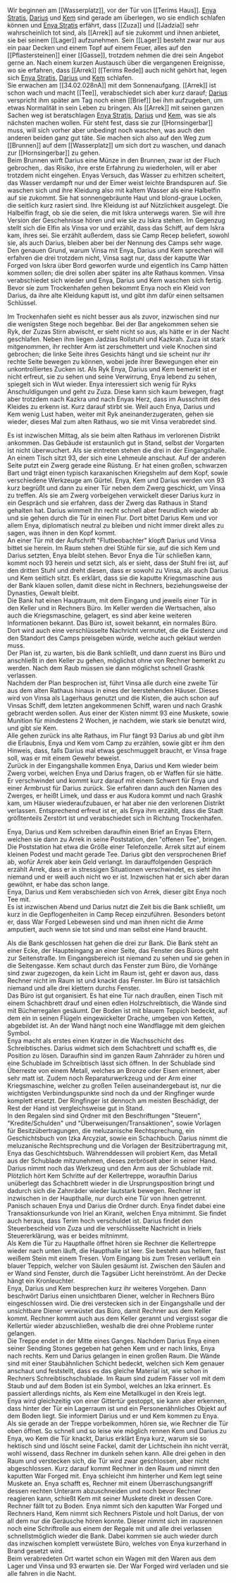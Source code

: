 Wir beginnen am [[Wasserplatz]], vor der Tür von [[Terims Haus]]. [Enya Stratis](../Party/Enya%20Stratis.md), [Darius](../Party/Darius%20Työkalu.md) und [Kem](../Party/Kem.md) sind gerade am überlegen, wo sie endlich schlafen können und [Enya Stratis](../Party/Enya%20Stratis.md) erfährt, dass [[Zuza]] und [[Jadzia]] sehr wahrscheinlich tot sind, als [[Arrek]] auf sie zukommt und ihnen anbietet, sie bei seinem [[Lager]] aufzunehmen. Sein [[Lager]] besteht zwar nur aus ein paar Decken und einem Topf auf einem Feuer, alles auf den [[Pflastersteinen]] einer [[Gasse]], trotzdem nehmen die drei sein Angebot gerne an. Nach einem kurzen Austausch über die vergangenen Ereignisse, wo sie erfahren, dass [[Arrek]] [[Terims Rede]] auch nicht gehört hat, legen sich [Enya Stratis](../Party/Enya%20Stratis.md), [Darius](../Party/Darius%20Työkalu.md) und [Kem](../Party/Kem.md) schlafen.  
Sie erwachen am [[34.02.028nA]] mit dem Sonnenaufgang. [[Arrek]] ist schon wach und macht [[Tee]], verabschiedet sich aber kurz darauf; [Darius](../Party/Darius%20Työkalu.md) verspricht ihm später am Tag noch einen [[Brief]] bei ihm aufzugeben, um etwas Normalität in sein Leben zu bringen. Als [[Arrek]] mit seinen ganzen Sachen weg ist beratschlagen [Enya Stratis](../Party/Enya%20Stratis.md), [Darius](../Party/Darius%20Työkalu.md) und [Kem](../Party/Kem.md), was sie als nächsten machen wollen. Für steht fest, dass sie zur [[Hornsingerbar]] muss, will sich vorher aber unbedingt noch waschen, was auch den anderen beiden ganz gut täte. Sie machen sich also auf den Weg zum [[Brunnen]] auf dem [[Wasserplatz]] um sich dort zu waschen, und danach zur [[Hornsingerbar]] zu gehen.  
Beim Brunnen wirft Darius eine Münze in den Brunnen, zwar ist der Fluch gebrochen,. das Risiko, ihre erste Erfahrung zu wiederholen, will er aber trotzdem nicht eingehen. Enyas Versuch, das Wasser zu erhitzen scheitert, das Wasser verdampft nur und der Eimer weist leichte Brandspuren auf. Sie waschen sich und ihre Kleidung also mit kaltem Wasser als eine Halbelfin auf sie zukommt. Sie hat sonnengebräunte Haut und blond-graue Locken, die seitlich kurz rasiert sind. Ihre Kleidung ist auf Nützlichkeit ausgelegt. Die Halbelfin fragt, ob sie die seien, die mit Iskra unterwegs waren. Sie will ihre Version der Geschehnisse hören und wie sie zu Iskra stehen. Im Gegenzug stellt sich die Elfin als Vinsa vor und erzählt, dass das Schiff, auf dem Iskra kam, ihres sei. Sie erzählt außerdem, dass sie Camp Recep beliefert, sowohl sie, als auch Darius, bleiben aber bei der Nennung des Camps sehr wage. Den genauen Grund, warum Vinsa mit Enya, Darius und Kem sprechen will erfahren die drei trotzdem nicht, Vinsa sagt nur, dass der kaputte War Forged von Iskra über Bord geworfen wurde und eigentlich ins Camp hätten kommen sollen; die drei sollen aber später ins alte Rathaus kommen. Vinsa verabschiedet sich wieder und Enya, Darius und Kem waschen sich fertig. Bevor sie zum Trockenhafen gehen bekommt Enya noch ein Kleid von Darius, da ihre alte Kleidung kaputt ist, und gibt ihm dafür einen seltsamen Schlüssel.  

Im Trockenhafen sieht es nicht besser aus als zuvor, inzwischen sind nur die wenigsten Stege noch begehbar. Bei der Bar angekommen sehen sie Ryk, der Zuzas Stirn abwischt, er sieht nicht so aus, als hätte er in der Nacht geschlafen. Neben ihm liegen Jadzias Rollstuhl und Kazkrah. Zuza ist stark mitgenommen, ihr rechter Arm ist zerschmettert und viele Knochen sind gebrochen; die linke Seite ihres Gesichts hängt und sie scheint nur ihr rechte Seite bewegen zu können, wobei jede ihrer Bewegungen eher ein unkontrolliertes Zucken ist. Als Ryk Enya, Darius und Kem bemerkt ist er nicht erfreut, sie zu sehen und seine Verwirrung, Enya lebend zu sehen, spiegelt sich in Wut wieder. Enya interessiert sich wenig für Ryks Anschuldigungen und geht zu Zuza. Diese kann sich kaum bewegen, fragt aber trotzdem nach Kazkra und nach Enyas Herz, dass im Ausschnitt des Kleides zu erkenn ist. Kurz darauf stirbt sie. Weil auch Enya, Darius und Kem wenig Lust haben, weiter mit Ryk aneinanderzugeraten, gehen sie wieder, dieses Mal zum alten Rathaus, wo sie mit Vinsa verabredet sind.  

Es ist inzwischen Mittag, als sie beim alten Rathaus im verlorenen Distrikt ankommen. Das Gebäude ist erstaunlich gut in Stand, selbst der Vorgarten ist nicht überwuchert. Als sie eintreten stehen die drei in der Eingangshalle. An einem Tisch sitzt 93, der sich eine Lehmeule anschaut. Auf der anderen Seite putzt ein Zwerg gerade eine Rüstung. Er hat einen großen, schwarzen Bart und trägt einen typisch karaxanischen Kriegshelm auf dem Kopf, sowie verschiedene Werkzeuge am Gürtel. Enya, Kem und Darius werden von 93 kurz begrüßt und dann zu einer Tür neben dem Zwerg geschickt, um Vinsa zu treffen. Als sie am Zwerg vorbeigehen verwickelt dieser Darius kurz in ein Gespräch und sie erfahren, dass der Zwerg das Rathaus in Stand gehalten hat. Darius wimmelt ihn recht schnell aber freundlich wieder ab und sie gehen durch die Tür in einen Flur. Dort bittet Darius Kem und vor allem Enya, diplomatisch neutral zu bleiben und nicht immer direkt alles zu sagen, was ihnen in den Kopf kommt.  
An einer Tür mit der Aufschrift "Flutbeobachter" klopft Darius und Vinsa bittet sie herein. Im Raum stehen drei Stühle für sie, auf die sich Kem und Darius setzten, Enya bleibt stehen. Bevor Enya die Tür schließen kann, kommt noch 93 herein und setzt sich, als er sieht, dass der Stuhl frei ist, auf den dritten Stuhl und dreht diesen, dass er sowohl zu Vinsa, als auch Darius und Kem seitlich sitzt. Es erklärt, dass sie die kaputte Kriegsmaschine aus der Bank klauen sollen, damit diese nicht in Rechners, beziehungsweise der Dynasties, Gewalt bleibt.  
Die Bank hat einen Hauptraum, mit dem Eingang und jeweils einer Tür in den Keller und in Rechners Büro. Im Keller werden die Wertsachen, also auch die Kriegsmaschine, gelagert, es sind aber keine weiteren Informationen bekannt. Das Büro ist, soweit bekannt, ein normales Büro. Dort wird auch eine verschlüsselte Nachricht vermutet, die die Existenz und den Standort des Camps preisgeben würde, welche auch geklaut werden muss.  
Der Plan ist, zu warten, bis die Bank schließt, und dann zuerst ins Büro und anschließt in den Keller zu gehen, möglichst ohne von Rechner bemerkt zu werden. Nach dem Raub müssen sie dann möglichst schnell Grashk verlassen.  
Nachdem der Plan besprochen ist, führt Vinsa alle durch eine zweite Tür aus dem alten Rathaus hinaus  in eines der leerstehenden Häuser. Dieses wird von Vinsa als Lagerhaus genutzt und die Kisten, die auch schon auf Vinsas Schiff, dem letzten angekommenen Schiff, waren und nach Grashk gebracht werden sollen. Aus einer der Kisten nimmt 93 eine Muskete, sowie Munition für mindestens 2 Wochen, je nachdem, wie stark sie benutzt wird, und gibt sie Kem.  
Alle gehen zurück ins alte Rathaus, im Flur fängt 93 Darius ab und gibt ihm die Erlaubnis, Enya und Kem vom Camp zu erzählen, sowie gibt er ihm den Hinweis, dass, falls Darius mal etwas geschmuggelt braucht, er Vinsa frage soll, was er mit einem Gewehr beweist.  
Zurück in der Eingangshalle kommen Enya, Darius und Kem wieder beim Zwerg vorbei, welchen Enya und Darius fragen, ob er Waffen für sie hätte. Er verschwindet und kommt kurz darauf mit einem Schwert für Enya und einer Armbrust für Darius zurück. Sie erfahren dann auch den Namen des Zwerges, er heißt Limek, und dass er aus Kudora kommt und nach Grashk kam, um Häuser wiederaufzubauen, er hat aber nie den verlorenen Distrikt verlassen. Entsprechend erfreut ist er, als Enya ihm erzählt, dass die Stadt größtenteils Zerstört ist und verabschiedet sich in Richtung Trockenhafen.  

Enya, Darius und Kem schreiben daraufhin einen Brief an Enyas Eltern, welchen sie dann zu Arrek in seine Poststation, den "offenen Tee", bringen. Die Poststation hat etwa die Größe einer Telefonzelle. Arrek sitzt auf einem kleinen Podest und macht gerade Tee. Darius gibt den versprochenen Brief ab, wofür Arrek aber kein Geld verlangt. Im darauffolgenden Gespräch erzählt Arrek, dass er in stressigen Situationen verschwindet, es sieht ihn niemand und er weiß auch nicht wo er ist. Inzwischen hat er sich aber daran gewöhnt, er habe das schon lange.  
Enya, Darius und Kem verabschieden sich von Arrek, dieser gibt Enya noch Tee mit.  
Es ist inzwischen Abend und Darius nutzt die Zeit bis die Bank schließt, um kurz in die Gepflogenheiten in Camp Recep einzuführen. Besonders betont er, dass War Forged Lebewesen sind und man ihnen nicht die Arme amputiert, auch wenn sie tot sind und man selbst eine Hand braucht.  

Als die Bank geschlossen hat gehen die drei zur Bank. Die Bank steht an einer Ecke, der Haupteingang an einer Seite, das Fenster des Büros geht zur Seitenstraße. Im Eingangsbereich ist niemand zu sehen und sie gehen in die Seitengasse. Kem schaut durch das Fenster zum Büro, die Vorhänge sind zwar zugezogen, da kein Licht im Raum ist, geht er davon aus, dass Rechner nicht im Raum ist und knackt das Fenster. Im Büro ist tatsächlich niemand und alle drei klettern durchs Fenster.  
Das Büro ist gut organisiert. Es hat eine Tür nach draußen, einen Tisch mit einem Schachbrett drauf und einen edlen Holzschreibtisch, die Wände sind mit Bücherregalen gesäumt. Der Boden ist mit blauem Teppich bedeckt, auf dem ein in seinen Flügeln eingewickelter Drache, umgeben von Ketten, abgebildet ist. An der Wand hängt noch eine Wandflagge mit dem gleichen Symbol.  
Enya macht als erstes einen Kratzer in die Wachsschicht des Schreibtisches. Darius widmet sich dem Schachbrett und schafft es, die Position zu lösen. Daraufhin sind im ganzen Raum Zahnräder zu hören und eine Schublade im Schreibtisch lässt sich öffnen. In der Schublade sind Überreste von einem Metall, welches an Bronze oder Eisen erinnert, aber sehr matt ist. Zudem noch Reparaturwerkzeug und der Arm einer Kriegsmaschine, welcher zu großen Teilen auseinandergebaut ist, nur die wichtigsten Verbindungspunkte sind noch da und der Ringfinger wurde komplett ersetzt. Der Ringfinger ist dennoch am meisten Beschädigt, der Rest der Hand ist vergleichsweise gut in Stand.  
In den Regalen sind sind Ordner mit den Beschriftungen "Steuern", "Kredite/Schulden" und "Überweisungen/Transaktionen", sowie Vorlagen für Besitzübertragungen, die meluzanische Rechtsprechung, ein Geschichtsbuch von Izka Arcyziat, sowie ein Schachbuch. Darius nimmt die meluzanische Rechtsprechung und die Vorlagen der Besitzübertragung mit, Enya das Geschichtsbuch. Währenddessen will probiert Kem, das Metall aus der Schublade mitzunehmen, dieses zerbröselt aber in seiner Hand. Darius nimmt noch das Werkzeug und den Arm aus der Schublade mit.  
Plötzlich hört Kem Schritte auf der Kellertreppe, woraufhin Darius unüberlegt das Schachbrett wieder in die Ursprungsposition bringt und dadurch sich die Zahnräder wieder lautstark bewegen. Rechner ist inzwischen in der Haupthalle, nur durch eine Tür von ihnen getrennt. Panisch schauen Enya und Darius die Ordner durch. Enya findet dabei eine Transaktionsurkunde von Iriel an Kiranit, welchen Enya mitnimmt. Sie findet auch heraus, dass Terim hoch verschuldet ist. Darius findet den Steuerbescheid von Zuza und die verschlüsselte Nachricht in Iriels Steuererklärung, was er beides mitnimmt.  
Als Kem die Tür zu Haupthalle öffnet hören sie Rechner die Kellertreppe wieder nach unten läuft, die Haupthalle ist leer. Sie besteht aus hellem, fast weißem Stein mit einem Tresen. Vom Eingang bis zum Tresen verläuft ein blauer Teppich, welcher von Säulen gesäumt ist. Zwischen den Säulen and er Wand sind Fenster, durch die Tagsüber Licht hereinströmt. An der Decke hängt ein Kronleuchter.  
Enya, Darius und Kem besprechen kurz ihr weiteres Vorgehen. Dann beschwört Darius einen unsichtbaren Diener, welcher in Rechners Büro eingeschlossen wird. Die drei verstecken sich in der Eingangshalle und der unsichtbare Diener verwüstet das Büro, damit Rechner aus dem Keller kommt. Rechner kommt auch aus dem Keller gerannt und vergisst sogar die Kellertür wieder abzuschließen, weshalb die drei ohne Probleme runter gelangen.  
Die Treppe endet in der Mitte eines Ganges. Nachdem Darius Enya einen seiner Sending Stones gegeben hat gehen Kem und er nach links, Enya nach rechts. Kem und Darius gelangen in einen großen Raum. Die Wände sind mit einer Staubähnlichen Schicht bedeckt, welchen sich Kem genauer anschaut und feststellt, dass es das gleiche Material ist, wie schon in Rechners Schreibtischschublade. Im Raum sind zudem Fässer voll mit dem Staub und auf dem Boden ist ein Symbol, welches an Izka erinnert. Es passiert allerdings nichts, als Kem eine Metallkugel in den Kreis legt.  
Enya wird gleichzeitig von einer Gittertür gestoppt, sie kann aber erkennen, dass hinter der Tür ein Lagerraum ist und ein Personenähnliches Objekt auf dem Boden liegt. Sie informiert Darius und er und Kem kommen zu Enya. Als sie gerade an der Treppe vorbeikommen, hören sie, wie Rechner die Tür oben öffnet. So schnell und so leise wie möglich rennen Kem und Darius zu Enya, wo Kem die Tür knackt, Darius erklärt Enya kurz, warum sie so hektisch sind und löscht seine Fackel, damit der Lichtschein ihn nicht verrät, wohl wissend, dass Rechner im dunkeln sehen kann. Alle drei gehen in den Raum und verstecken sich, die Tür wird zwar geschlossen, aber nicht abgeschlossen. Kurz darauf kommt Rechner in den Raum und nimmt den kaputten War Forged mit. Enya schleicht ihm hinterher und Kem legt seine Muskete an. Enya schafft es, Rechner mit einem Überraschungsangriff dessen rechten Unterarm abzuschneiden und noch bevor Rechner reagieren kann, schießt Kem mit seiner Muskete direkt in dessen Core. Rechner fällt tot zu Boden. Enya nimmt sich den kaputten War Forged und Rechners Hand, Kem nimmt sich Rechners Pistole und holt Darius, der von all dem nur die Geräusche hören konnte. Dieser nimmt sich im rausrennen noch eine Schriftrolle aus einem der Regale mit und alle drei verlassen schnellstmöglich wieder die Bank. Dabei kommen sie auch wieder durch das inzwischen komplett verwüstete Büro, welches von Enya kurzerhand in Brand gesetzt wird.  
Beim verabredeten Ort wartet schon ein Wagen mit den Waren aus dem Lager und Vinsa und 93 erwarten sie. Der War Forged wird verladen und sie alle fahren in die Nacht.